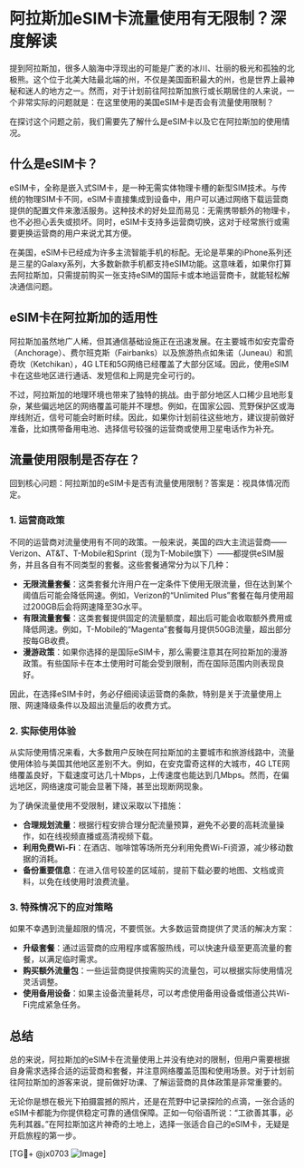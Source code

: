 # 阿拉斯加eSIM卡流量使用有无限制？深度解读

提到阿拉斯加，很多人脑海中浮现出的可能是广袤的冰川、壮丽的极光和孤独的北极熊。这个位于北美大陆最北端的州，不仅是美国面积最大的州，也是世界上最神秘和迷人的地方之一。然而，对于计划前往阿拉斯加旅行或长期居住的人来说，一个非常实际的问题就是：在这里使用的美国eSIM卡是否会有流量使用限制？

在探讨这个问题之前，我们需要先了解什么是eSIM卡以及它在阿拉斯加的使用情况。

## 什么是eSIM卡？

eSIM卡，全称是嵌入式SIM卡，是一种无需实体物理卡槽的新型SIM技术。与传统的物理SIM卡不同，eSIM卡直接集成到设备中，用户可以通过网络下载运营商提供的配置文件来激活服务。这种技术的好处显而易见：无需携带额外的物理卡，也不必担心丢失或损坏。同时，eSIM卡支持多运营商切换，这对于经常旅行或需要更换运营商的用户来说尤其方便。

在美国，eSIM卡已经成为许多主流智能手机的标配。无论是苹果的iPhone系列还是三星的Galaxy系列，大多数新款手机都支持eSIM功能。这意味着，如果你打算去阿拉斯加，只需提前购买一张支持eSIM的国际卡或本地运营商卡，就能轻松解决通信问题。

## eSIM卡在阿拉斯加的适用性

阿拉斯加虽然地广人稀，但其通信基础设施正在迅速发展。在主要城市如安克雷奇（Anchorage）、费尔班克斯（Fairbanks）以及旅游热点如朱诺（Juneau）和凯奇坎（Ketchikan），4G LTE和5G网络已经覆盖了大部分区域。因此，使用eSIM卡在这些地区进行通话、发短信和上网是完全可行的。

不过，阿拉斯加的地理环境也带来了独特的挑战。由于部分地区人口稀少且地形复杂，某些偏远地区的网络覆盖可能并不理想。例如，在国家公园、荒野保护区或海岸线附近，信号可能会时断时续。因此，如果你计划前往这些地方，建议提前做好准备，比如携带备用电池、选择信号较强的运营商或使用卫星电话作为补充。

## 流量使用限制是否存在？

回到核心问题：阿拉斯加的eSIM卡是否有流量使用限制？答案是：视具体情况而定。

### 1. **运营商政策**

不同的运营商对流量使用有不同的政策。一般来说，美国的四大主流运营商——Verizon、AT&T、T-Mobile和Sprint（现为T-Mobile旗下）——都提供eSIM服务，并且各自有不同类型的套餐。这些套餐通常分为以下几种：

- **无限流量套餐**：这类套餐允许用户在一定条件下使用无限流量，但在达到某个阈值后可能会降低网速。例如，Verizon的“Unlimited Plus”套餐在每月使用超过200GB后会将网速降至3G水平。
- **有限流量套餐**：这类套餐提供固定的流量额度，超出后可能会收取额外费用或降低网速。例如，T-Mobile的“Magenta”套餐每月提供50GB流量，超出部分按每GB收费。
- **漫游政策**：如果你选择的是国际eSIM卡，那么需要注意其在阿拉斯加的漫游政策。有些国际卡在本土使用时可能会受到限制，而在国际范围内则表现良好。

因此，在选择eSIM卡时，务必仔细阅读运营商的条款，特别是关于流量使用上限、网速降级条件以及超出流量后的收费方式。

### 2. **实际使用体验**

从实际使用情况来看，大多数用户反映在阿拉斯加的主要城市和旅游线路中，流量使用体验与美国其他地区差别不大。例如，在安克雷奇这样的大城市，4G LTE网络覆盖良好，下载速度可达几十Mbps，上传速度也能达到几Mbps。然而，在偏远地区，网络速度可能会显著下降，甚至出现断网现象。

为了确保流量使用不受限制，建议采取以下措施：

- **合理规划流量**：根据行程安排合理分配流量预算，避免不必要的高耗流量操作，如在线视频直播或高清视频下载。
- **利用免费Wi-Fi**：在酒店、咖啡馆等场所充分利用免费Wi-Fi资源，减少移动数据的消耗。
- **备份重要信息**：在进入信号较差的区域前，提前下载必要的地图、文档或资料，以免在线使用时浪费流量。

### 3. **特殊情况下的应对策略**

如果不幸遇到流量超限的情况，不要慌张。大多数运营商提供了灵活的解决方案：

- **升级套餐**：通过运营商的应用程序或客服热线，可以快速升级至更高流量的套餐，以满足临时需求。
- **购买额外流量包**：一些运营商提供按需购买的流量包，可以根据实际使用情况灵活调整。
- **使用备用设备**：如果主设备流量耗尽，可以考虑使用备用设备或借道公共Wi-Fi完成紧急任务。

## 总结

总的来说，阿拉斯加的eSIM卡在流量使用上并没有绝对的限制，但用户需要根据自身需求选择合适的运营商和套餐，并注意网络覆盖范围和使用场景。对于计划前往阿拉斯加的游客来说，提前做好功课、了解运营商的具体政策是非常重要的。

无论你是想在极光下拍摄震撼的照片，还是在荒野中记录探险的点滴，一张合适的eSIM卡都能为你提供稳定可靠的通信保障。正如一句俗语所说：“工欲善其事，必先利其器。”在阿拉斯加这片神奇的土地上，选择一张适合自己的eSIM卡，无疑是开启旅程的第一步。

[TG💪+ @jx0703 ![Image](https://github.com/user-attachments/assets/dbca1d08-cadb-493c-b0ec-ad6f7a83f270)]